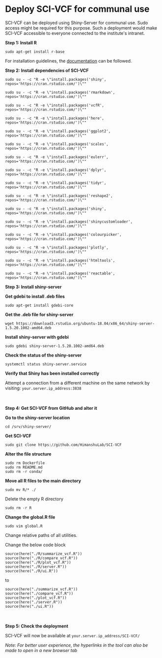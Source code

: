 # Deploy SCI-VCF for communal use

SCI-VCF can be deployed using Shiny-Server for communal use. Sudo access might be required for this purpose. Such a deployment would make SCI-VCF accessible to everyone connected to the institute's intranet.

**Step 1: Install R**

```
sudo apt-get install r-base
```

For installation guidelines, the [documentation](https://cran.r-project.org/) can be followed. 


**Step 2: Install dependencies of SCI-VCF**

```
sudo su - -c "R -e \"install.packages('shiny', repos='https://cran.rstudio.com/')\""
```
```
sudo su - -c "R -e \"install.packages('rmarkdown', repos='https://cran.rstudio.com/')\""
```
```
sudo su - -c "R -e \"install.packages('vcfR', repos='https://cran.rstudio.com/')\""
```
```
sudo su - -c "R -e \"install.packages('here', repos='https://cran.rstudio.com/')\""
```
```
sudo su - -c "R -e \"install.packages('ggplot2', repos='https://cran.rstudio.com/')\""
```
```
sudo su - -c "R -e \"install.packages('scales', repos='https://cran.rstudio.com/')\""
```
```
sudo su - -c "R -e \"install.packages('eulerr', repos='https://cran.rstudio.com/')\""
```
```
sudo su - -c "R -e \"install.packages('dplyr', repos='https://cran.rstudio.com/')\""
```
```
sudo su - -c "R -e \"install.packages('tidyr', repos='https://cran.rstudio.com/')\""
```
```
sudo su - -c "R -e \"install.packages('reshape2', repos='https://cran.rstudio.com/')\""
```
```
sudo su - -c "R -e \"install.packages('shiny', repos='https://cran.rstudio.com/')\""
```
```
sudo su - -c "R -e \"install.packages('shinycustomloader', repos='https://cran.rstudio.com/')\""
```
```
sudo su - -c "R -e \"install.packages('colourpicker', repos='https://cran.rstudio.com/')\""
```
```
sudo su - -c "R -e \"install.packages('plotly', repos='https://cran.rstudio.com/')\""

```

```
sudo su - -c "R -e \"install.packages('htmltools', repos='https://cran.rstudio.com/')\""

```

```
sudo su - -c "R -e \"install.packages('reactable', repos='https://cran.rstudio.com/')\""

```

**Step 3: Install shiny-server**

**Get gdebi to install .deb files**
```
sudo apt-get install gdebi-core
```

**Get the .deb file for shiny-server**
```
wget https://download3.rstudio.org/ubuntu-18.04/x86_64/shiny-server-1.5.20.1002-amd64.deb
```

**Install shiny-server with gdebi**
```
sudo gdebi shiny-server-1.5.20.1002-amd64.deb
```

**Check the status of the shiny-server**
```
systemctl status shiny-server.service
```


**Verify that Shiny has been installed correctly**

Attempt a connection from a different machine on the same network by visiting: ```your.server.ip_address:3838```

<br><br>
**Step 4: Get SCI-VCF from GitHub and alter it**

**Go to the shiny-server location**
```
cd /srv/shiny-server/ 
```


**Get SCI-VCF**
```
sudo git clone https://github.com/HimanshuLab/SCI-VCF
```


**Alter the file structure**
```
sudo rm Dockerfile
sudo rm README.md
sudo rm -r conda/
```


**Move all R files to the main directory**
```
sudo mv R/* ./
```

Delete the empty R directory

```
sudo rm -r R
```

**Change the global.R file**
```
sudo vim global.R
```

Change relative paths of all utilities. 

Change the below code block 
```
source(here("./R/summarize_vcf.R"))
source(here("./R/compare_vcf.R"))
source(here("./R/plot_vcf.R"))
source(here("./R/server.R"))
source(here("./R/ui.R"))
```

to

```
source(here("./summarize_vcf.R"))
source(here("./compare_vcf.R"))
source(here("./plot_vcf.R"))
source(here("./server.R"))
source(here("./ui.R"))
```

<br><br>
**Step 5: Check the deployment**

SCI-VCF will now be available at ```your.server.ip_address/SCI-VCF/```


*Note: For better user experience, the hyperlinks in the tool can also be made to open in a new browser tab*